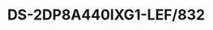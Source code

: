 ---
id: 8
title: "DS-2DP8A440IXG1-LEF/832"
subTitle: "32MP 360° Panoramic & PTZ Camera"
category: "PTZ Camera"
imgCard: "/src/assets/images/ptzcamera/DS-2DP8A440IXG1-LEF832(F0)/DS-2DP8A440IXG1-LEF832(F0)-1.png"
imgAlt: "DS-2DP8A440IXG1-LEF/832"
thumbnails: [
  "/src/assets/images/ptzcamera/DS-2DP8A440IXG1-LEF832(F0)/DS-2DP8A440IXG1-LEF832(F0)-1.png"
]
features: [
  "32 MP resolution, up to 5520×2400 @30 fps for panoramic channels",
  "True 360° coverage with eight F1.0 lenses, no blind spots",
  "DarkFighter 2.0 technology for excellent low-light performance",
  "40× optical zoom and 16× digital zoom for close-up views",
  "Night vision up to 300 m IR distance",
  "One-click switch from panoramic to PTZ channel for detailed views",
  "Continuous manual, auto, and panorama tracking",
  "Automatic target switching",
  "Supports 7 alarm inputs, 2 alarm outputs, 1 audio input, and 1 audio output"
]
specifications: {
  camera: {
    Image_Sensor: "[Panoramic channel]: 1/1.8\" Progressive Scan CMOS; [PTZ channel]: 1/1.8\" Progressive Scan CMOS",
    Max_Resolution: "11040 × 3616",
    Min_Illumination: "[Panoramic channel] Color: 0.0005 Lux (F1.0, AGC ON), B/W: 0.0001 Lux (F1.0, AGC ON); [PTZ channel]: 0.0005 Lux (F1.2, AGC ON), B/W: 0.0001 Lux (F1.2, AGC ON), 0 Lux with IR",
    Shutter_Speed: "1 s to 1/30,000 s",
    Day_Night: "IR cut filter",
    Zoom: "[PTZ channel] 40× optical, 16× digital",
    Slow_Shutter: "Yes"
  },
  lens: {
    Focal_Length: "[Panoramic channel] 2 mm; [PTZ channel] 6 to 240 mm",
    FOV: "[Panoramic channel] Horizontal FOV 360°, Vertical FOV 110°; [PTZ channel] Horizontal FOV 56.6° to 1.8°, Vertical FOV 33.7° to 1.0°, Diagonal FOV 63.4° to 2.0°",
    Focus: "Auto, Semi-auto, Manual, Rapid focus",
    Aperture: "[Panoramic channel] Max. F1.0; [PTZ channel] Max. F1.2",
    Zoom_Speed: "[PTZ channel] Approx. 5.6 s"
  },
  video: {
    Main_Stream: "[Panoramic channel]: 50 Hz: 25 fps (5520×2400×2, 4096×1800×2, 3840×1680×2, 2784×1200×2); 60 Hz: 30 fps (5520×2400×2, 4096×1800×2, 3840×1680×2, 2784×1200×2); [PTZ channel]: 50 Hz: 25 fps (2560 × 1440, 1920 × 1080, 1280 × 960, 1280 × 720); 60 Hz: 30 fps (2560 × 1440, 1920 × 1080, 1280 × 960, 1280 × 720)",
    Sub_Stream: "[Panoramic channel]: 50 Hz: 25 fps (3072 × 1280, 1560 × 656, 704 × 320); 60 Hz: 30 fps (3072 × 1280, 1560 × 656, 704 × 320); [PTZ channel]: 50 Hz: 25 fps (704 × 576, 640 × 480, 352 × 288); 60 Hz: 30 fps (704 × 480, 640 × 480, 352 × 240)",
    Third_Stream: "[Panoramic channel]: No; [PTZ channel]: 50 Hz: 25 fps (1920 × 1080, 1280 × 960, 1280 × 720, 704 × 576, 640 × 480, 352 × 288); 60 Hz: 30 fps (1920 × 1080, 1280 × 960, 1280 × 720, 704 × 480, 640 × 480, 352 × 240)",
    Video_Compression: "Main stream: H.265+/H.265/H.264+/H.264; Sub-stream: H.265/H.264/MJPEG; Third stream: H.265/H.264/MJPEG"
  },
  audio: {
    Audio_Compression: "G.711alaw, G.711ulaw, G.722.1, G.726, MP2L2, AAC, PCM",
    Audio_Sampling_Rate: "PCM: 8 kHz, 16 kHz, 32 kHz, 48 kHz; MP2L2: 16 kHz, 32 kHz, 48 kHz; AAC: 16 kHz, 32 kHz, 48 kHz"
  }
}
---